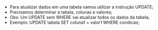 * Para atualizar dados em uma tabela vamos utilizar a instrução UPDATE;
* Precisamos determinar a tabela, colunas e valores;
* Obs: Um UPDATE sem WHERE vai atualizar todos os dados da tabela;
* Exemplo: UPDATE tabela SET coluna1 = valor1 WHERE condicao;